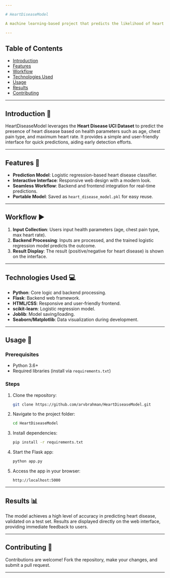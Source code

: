 ```yaml
---

# HeartDiseaseModel

A machine learning-based project that predicts the likelihood of heart disease using logistic regression. This repository includes a trained model and a responsive web interface for user interaction.

---
```


## Table of Contents

- [Introduction](#introduction-wave)
- [Features](#features-star2)
- [Workflow](#workflow-arrow_forward)
- [Technologies Used](#technologies-used-computer)
- [Usage](#usage-rocket)
- [Results](#results-bar_chart)
- [Contributing](#contributing-handshake)

---

## Introduction :wave:

HeartDiseaseModel leverages the **Heart Disease UCI Dataset** to predict the presence of heart disease based on health parameters such as age, chest pain type, and maximum heart rate. It provides a simple and user-friendly interface for quick predictions, aiding early detection efforts.

---

## Features :star2:

- **Prediction Model**: Logistic regression-based heart disease classifier.  
- **Interactive Interface**: Responsive web design with a modern look.  
- **Seamless Workflow**: Backend and frontend integration for real-time predictions.  
- **Portable Model**: Saved as `heart_disease_model.pkl` for easy reuse.

---

## Workflow :arrow_forward:

1. **Input Collection**: Users input health parameters (age, chest pain type, max heart rate).  
2. **Backend Processing**: Inputs are processed, and the trained logistic regression model predicts the outcome.  
3. **Result Display**: The result (positive/negative for heart disease) is shown on the interface.

---

## Technologies Used :computer:

- **Python**: Core logic and backend processing.  
- **Flask**: Backend web framework.  
- **HTML/CSS**: Responsive and user-friendly frontend.  
- **scikit-learn**: Logistic regression model.  
- **Joblib**: Model saving/loading.  
- **Seaborn/Matplotlib**: Data visualization during development.

---

## Usage :rocket:

### Prerequisites 

- Python 3.6+  
- Required libraries (install via `requirements.txt`)

### Steps

1. Clone the repository:  
   ```bash  
   git clone https://github.com/arvbrahman/HeartDiseaseModel.git  
   ```
2. Navigate to the project folder:  
   ```bash  
   cd HeartDiseaseModel  
   ```
3. Install dependencies:  
   ```bash  
   pip install -r requirements.txt  
   ```
4. Start the Flask app:  
   ```bash  
   python app.py  
   ```
5. Access the app in your browser:  
   ```
   http://localhost:5000  
   ```

---

## Results :bar_chart:

The model achieves a high level of accuracy in predicting heart disease, validated on a test set. Results are displayed directly on the web interface, providing immediate feedback to users.

---

## Contributing :handshake:

Contributions are welcome! Fork the repository, make your changes, and submit a pull request.

---
